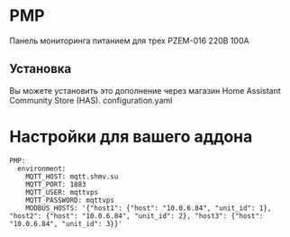 # PMP
Панель мониторинга питанием для трех PZEM-016 220В 100А
## Установка
Вы можете установить это дополнение через магазин Home Assistant Community Store (HAS).
configuration.yaml
# Настройки для вашего аддона
```
PMP:
  environment:
    MQTT_HOST: mqtt.shmv.su
    MQTT_PORT: 1883
    MQTT_USER: mqttvps
    MQTT_PASSWORD: mqttvps
    MODBUS_HOSTS: '{"host1": {"host": "10.0.6.84", "unit_id": 1}, "host2": {"host": "10.0.6.84", "unit_id": 2}, "host3": {"host": "10.0.6.84", "unit_id": 3}}'
```
